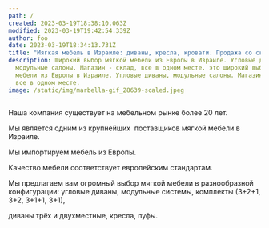 ```yaml
---
path: /
created: 2023-03-19T18:38:10.063Z
modified: 2023-03-19T19:42:54.339Z
author: foo
date: 2023-03-19T18:34:13.731Z
title: "Мягкая мебель в Израиле: диваны, кресла, кровати. Продажа со склада."
description: Широкий выбор мягкой мебели из Европы в Израиле. Угловые диваны,
  модульные салоны. Магазин - склад, все в одном месте. это широкий выбор мягкой
  мебели из Европы в Израиле. Угловые диваны, модульные салоны. Магазин - склад,
  все в одном месте.
image: /static/img/marbella-gif_28639-scaled.jpeg
---
```

Наша компания существует на мебельном рынке более 20 лет.

Мы является одним из крупнейших  поставщиков мягкой мебели в Израиле.

Мы импортируем мебель из Европы.

Качество мебели соответствует европейским стандартам.

Мы предлагаем вам огромный выбор мягкой мебели в разнообразной конфигурации: угловые диваны, модульные системы, комплекты (3+2+1, 3+2, 3+1+1, 3+1),

диваны трёх и двухместные, кресла, пуфы.
